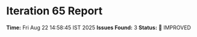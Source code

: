 # Iteration 65 Report
**Time:** Fri Aug 22 14:58:45 IST 2025
**Issues Found:** 3
**Status:** 🔧 IMPROVED
